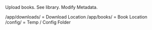 Upload books. See library. Modify Metadata.

/app/downloads/ = Download Location
/app/books/ = Book Location
/config/ = Temp / Config Folder
